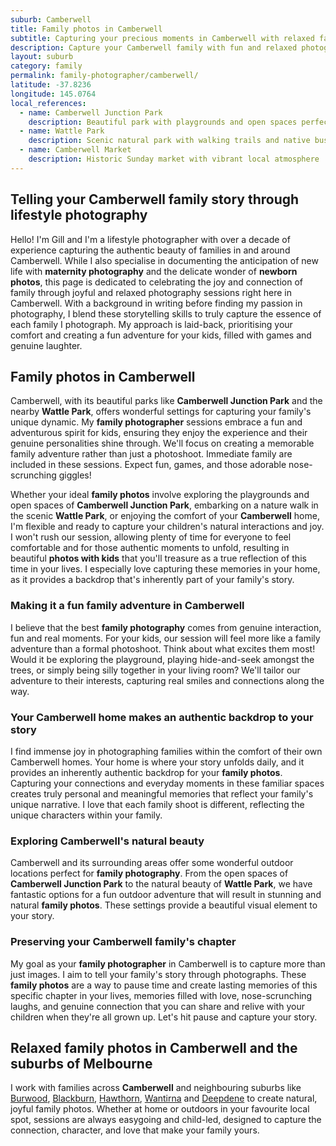 ```yaml
---
suburb: Camberwell
title: Family photos in Camberwell
subtitle: Capturing your precious moments in Camberwell with relaxed family photos
description: Capture your Camberwell family with fun and relaxed photography. Family sessions are available in your home or at scenic Melbourne locations.
layout: suburb
category: family
permalink: family-photographer/camberwell/
latitude: -37.8236
longitude: 145.0764
local_references:
  - name: Camberwell Junction Park
    description: Beautiful park with playgrounds and open spaces perfect for family photography
  - name: Wattle Park
    description: Scenic natural park with walking trails and native bushland
  - name: Camberwell Market
    description: Historic Sunday market with vibrant local atmosphere
---
```


## Telling your Camberwell family story through lifestyle photography

Hello! I'm Gill and I'm a lifestyle photographer with over a decade of experience capturing the authentic beauty of families in and around Camberwell. While I also specialise in documenting the anticipation of new life with **maternity photography** and the delicate wonder of **newborn photos**, this page is dedicated to celebrating the joy and connection of family through joyful and relaxed photography sessions right here in Camberwell. With a background in writing before finding my passion in photography, I blend these storytelling skills to truly capture the essence of each family I photograph. My approach is laid-back, prioritising your comfort and creating a fun adventure for your kids, filled with games and genuine laughter.

## Family photos in Camberwell

Camberwell, with its beautiful parks like **Camberwell Junction Park** and the nearby **Wattle Park**, offers wonderful settings for capturing your family's unique dynamic. My **family photographer** sessions embrace a fun and adventurous spirit for kids, ensuring they enjoy the experience and their genuine personalities shine through. We'll focus on creating a memorable family adventure rather than just a photoshoot. Immediate family are included in these sessions. Expect fun, games, and those adorable nose-scrunching giggles!

Whether your ideal **family photos** involve exploring the playgrounds and open spaces of **Camberwell Junction Park**, embarking on a nature walk in the scenic **Wattle Park**, or enjoying the comfort of your **Camberwell** home, I'm flexible and ready to capture your children's natural interactions and joy. I won't rush our session, allowing plenty of time for everyone to feel comfortable and for those authentic moments to unfold, resulting in beautiful **photos with kids** that you'll treasure as a true reflection of this time in your lives. I especially love capturing these memories in your home, as it provides a backdrop that's inherently part of your family's story.

### Making it a fun family adventure in Camberwell

I believe that the best **family photography** comes from genuine interaction, fun and real moments. For your kids, our session will feel more like a family adventure than a formal photoshoot. Think about what excites them most! Would it be exploring the playground, playing hide-and-seek amongst the trees, or simply being silly together in your living room? We'll tailor our adventure to their interests, capturing real smiles and connections along the way.

### Your Camberwell home makes an authentic backdrop to your story

I find immense joy in photographing families within the comfort of their own Camberwell homes. Your home is where your story unfolds daily, and it provides an inherently authentic backdrop for your **family photos**. Capturing your connections and everyday moments in these familiar spaces creates truly personal and meaningful memories that reflect your family's unique narrative. I love that each family shoot is different, reflecting the unique characters within your family.

### Exploring Camberwell's natural beauty

Camberwell and its surrounding areas offer some wonderful outdoor locations perfect for **family photography**. From the open spaces of **Camberwell Junction Park** to the natural beauty of **Wattle Park**, we have fantastic options for a fun outdoor adventure that will result in stunning and natural **family photos**. These settings provide a beautiful visual element to your story.

### Preserving your Camberwell family's chapter

My goal as your **family photographer** in Camberwell is to capture more than just images. I aim to tell your family's story through photographs. These **family photos** are a way to pause time and create lasting memories of this specific chapter in your lives, memories filled with love, nose-scrunching laughs, and genuine connection that you can share and relive with your children when they're all grown up. Let's hit pause and capture your story.

## Relaxed family photos in Camberwell and the suburbs of Melbourne

I work with families across **Camberwell** and neighbouring suburbs like [Burwood](/family-photos/burwood/), [Blackburn](/family-photos/blackburn/), [Hawthorn](/family-photos/hawthorn/), [Wantirna](/family-photos/wantirna/) and [Deepdene](/family-photos/deepdene/) to create natural, joyful family photos. Whether at home or outdoors in your favourite local spot, sessions are always easygoing and child-led, designed to capture the connection, character, and love that make your family yours.
